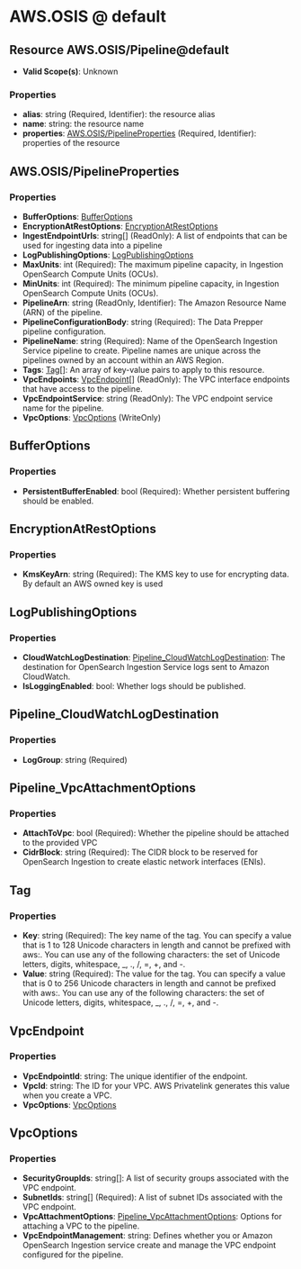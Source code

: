 # AWS.OSIS @ default

## Resource AWS.OSIS/Pipeline@default
* **Valid Scope(s)**: Unknown
### Properties
* **alias**: string (Required, Identifier): the resource alias
* **name**: string: the resource name
* **properties**: [AWS.OSIS/PipelineProperties](#awsosispipelineproperties) (Required, Identifier): properties of the resource

## AWS.OSIS/PipelineProperties
### Properties
* **BufferOptions**: [BufferOptions](#bufferoptions)
* **EncryptionAtRestOptions**: [EncryptionAtRestOptions](#encryptionatrestoptions)
* **IngestEndpointUrls**: string[] (ReadOnly): A list of endpoints that can be used for ingesting data into a pipeline
* **LogPublishingOptions**: [LogPublishingOptions](#logpublishingoptions)
* **MaxUnits**: int (Required): The maximum pipeline capacity, in Ingestion OpenSearch Compute Units (OCUs).
* **MinUnits**: int (Required): The minimum pipeline capacity, in Ingestion OpenSearch Compute Units (OCUs).
* **PipelineArn**: string (ReadOnly, Identifier): The Amazon Resource Name (ARN) of the pipeline.
* **PipelineConfigurationBody**: string (Required): The Data Prepper pipeline configuration.
* **PipelineName**: string (Required): Name of the OpenSearch Ingestion Service pipeline to create. Pipeline names are unique across the pipelines owned by an account within an AWS Region.
* **Tags**: [Tag](#tag)[]: An array of key-value pairs to apply to this resource.
* **VpcEndpoints**: [VpcEndpoint](#vpcendpoint)[] (ReadOnly): The VPC interface endpoints that have access to the pipeline.
* **VpcEndpointService**: string (ReadOnly): The VPC endpoint service name for the pipeline.
* **VpcOptions**: [VpcOptions](#vpcoptions) (WriteOnly)

## BufferOptions
### Properties
* **PersistentBufferEnabled**: bool (Required): Whether persistent buffering should be enabled.

## EncryptionAtRestOptions
### Properties
* **KmsKeyArn**: string (Required): The KMS key to use for encrypting data. By default an AWS owned key is used

## LogPublishingOptions
### Properties
* **CloudWatchLogDestination**: [Pipeline_CloudWatchLogDestination](#pipelinecloudwatchlogdestination): The destination for OpenSearch Ingestion Service logs sent to Amazon CloudWatch.
* **IsLoggingEnabled**: bool: Whether logs should be published.

## Pipeline_CloudWatchLogDestination
### Properties
* **LogGroup**: string (Required)

## Pipeline_VpcAttachmentOptions
### Properties
* **AttachToVpc**: bool (Required): Whether the pipeline should be attached to the provided VPC
* **CidrBlock**: string (Required): The CIDR block to be reserved for OpenSearch Ingestion to create elastic network interfaces (ENIs).

## Tag
### Properties
* **Key**: string (Required): The key name of the tag. You can specify a value that is 1 to 128 Unicode characters in length and cannot be prefixed with aws:. You can use any of the following characters: the set of Unicode letters, digits, whitespace, _, ., /, =, +, and -.
* **Value**: string (Required): The value for the tag. You can specify a value that is 0 to 256 Unicode characters in length and cannot be prefixed with aws:. You can use any of the following characters: the set of Unicode letters, digits, whitespace, _, ., /, =, +, and -.

## VpcEndpoint
### Properties
* **VpcEndpointId**: string: The unique identifier of the endpoint.
* **VpcId**: string: The ID for your VPC. AWS Privatelink generates this value when you create a VPC.
* **VpcOptions**: [VpcOptions](#vpcoptions)

## VpcOptions
### Properties
* **SecurityGroupIds**: string[]: A list of security groups associated with the VPC endpoint.
* **SubnetIds**: string[] (Required): A list of subnet IDs associated with the VPC endpoint.
* **VpcAttachmentOptions**: [Pipeline_VpcAttachmentOptions](#pipelinevpcattachmentoptions): Options for attaching a VPC to the pipeline.
* **VpcEndpointManagement**: string: Defines whether you or Amazon OpenSearch Ingestion service create and manage the VPC endpoint configured for the pipeline.

